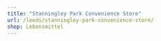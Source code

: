 ```yaml
---
title: "Stanningley Park Convenience Store"
url: /leeds/stanningley-park-convenience-store/
shop: Lebensmittel
---
```

